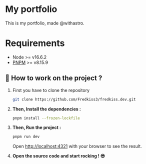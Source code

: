 # My portfolio

This is my portfolio, made @withastro.

# Requirements

- Node >= v16.6.2
- [PNPM](https://pnpm.io/installation) >= v8.15.9


## 🚀 How to work on the project ?

1. First you have to clone the repository
    
    ```bash
    git clone https://github.com/Fredkiss3/fredkiss.dev.git
    ```    

2. **Then, Install the dependencies :**

    ```bash
    pnpm install --frozen-lockfile
    ```

3. **Then, Run the project :**     

    ```bash
    pnpm run dev
    ```

    Open [http://localhost:4321](http://localhost:4321) with your browser to see the result.

6. **Open the source code and start rocking ! 😎**

